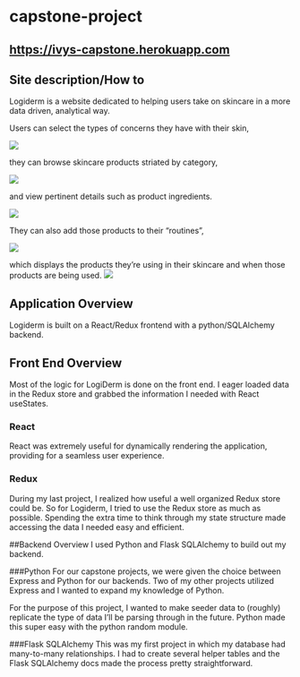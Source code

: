# capstone-project

## https://ivys-capstone.herokuapp.com

## Site description/How to 
Logiderm is a website dedicated to helping users take on skincare in a more data driven, analytical way. 

Users can select the types of concerns they have with their skin, 

![](https://i.imgur.com/VMGPmQH.png)

they can browse skincare products striated by category,

![](https://i.imgur.com/lbW9Sof.png)

and view pertinent details such as product ingredients. 

![](https://i.imgur.com/D0rnW3t.png)

They can also add those products to their “routines”, 

![](https://i.imgur.com/GU8ObBk.png)

which displays the products they’re using in their skincare and when those products are being used.
![](https://i.imgur.com/LD3rCnP.png)

## Application Overview
Logiderm is built on a React/Redux frontend with a python/SQLAlchemy backend.

## Front End Overview
Most of the logic for LogiDerm is done on the front end. I eager loaded data in the Redux store and grabbed the information I needed with React useStates.

### React
React was extremely useful for dynamically rendering the application, providing for a seamless user experience.

### Redux 


During my last project, I realized how useful a well organized Redux store could be. So for Logiderm, I tried to use the Redux store as much as possible. Spending the extra time to think through my state structure made accessing the data I needed easy and efficient.


##Backend Overview
I used Python and Flask SQLAlchemy to build out my backend.

###Python
For our capstone projects, we were given the choice between Express and Python for our backends. Two of my other projects utilized Express and I wanted to expand my knowledge of Python. 


For the purpose of this project, I wanted to make seeder data to (roughly) replicate the type of data I’ll be parsing through in the future. Python made this super easy with the python random module.


###Flask SQLAlchemy
This was my first project in which my database had many-to-many relationships. I had to create several helper tables and the Flask SQLAlchemy docs made the process pretty straightforward. 
